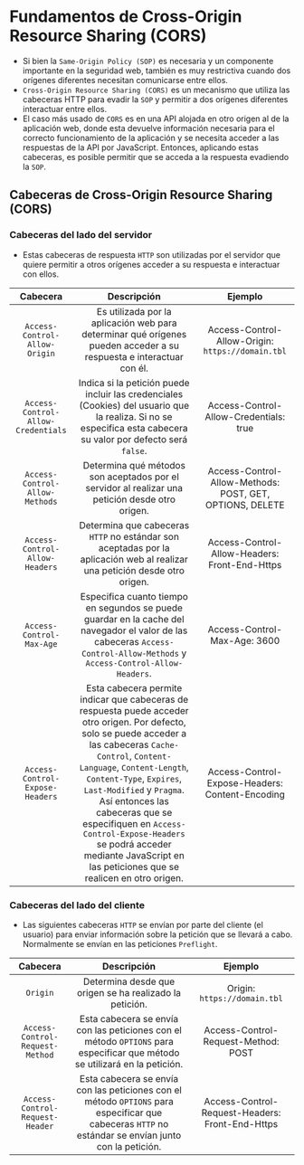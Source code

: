 # Fundamentos de Cross-Origin Resource Sharing (CORS)

* Si bien la `Same-Origin Policy (SOP)` es necesaria y un componente importante en la seguridad web, también es muy restrictiva cuando dos orígenes diferentes necesitan comunicarse entre ellos.
* `Cross-Origin Resource Sharing (CORS)` es un mecanismo que utiliza las cabeceras HTTP para evadir la `SOP` y permitir a dos orígenes diferentes interactuar entre ellos.
* El caso más usado de `CORS` es en una API alojada en otro origen al de la aplicación web, donde esta devuelve información necesaria para el correcto funcionamiento de la aplicación y se necesita acceder a las respuestas de la API por JavaScript. Entonces, aplicando estas cabeceras, es posible permitir que se acceda a la respuesta evadiendo la `SOP`.

## Cabeceras de Cross-Origin Resource Sharing (CORS)

### Cabeceras del lado del servidor

* Estas cabeceras de respuesta `HTTP` son utilizadas por el servidor que quiere permitir a otros orígenes acceder a su respuesta e interactuar con ellos.

|Cabecera|Descripción|Ejemplo|
|:--:|:--:|:--:|
|`Access-Control-Allow-Origin`|Es utilizada por la aplicación web para determinar qué orígenes pueden acceder a su respuesta e interactuar con él.|Access-Control-Allow-Origin: `https://domain.tbl`|
|`Access-Control-Allow-Credentials`|Indica si la petición puede incluir las credenciales (Cookies) del usuario que la realiza. Si no se especifica esta cabecera su valor por defecto será `false`.|Access-Control-Allow-Credentials: true|
|`Access-Control-Allow-Methods`|Determina qué métodos son aceptados por el servidor al realizar una petición desde otro origen.|Access-Control-Allow-Methods: POST, GET, OPTIONS, DELETE|
|`Access-Control-Allow-Headers`|Determina que cabeceras `HTTP` no estándar son aceptadas por la aplicación web al realizar una petición desde otro origen.|Access-Control-Allow-Headers: Front-End-Https|
|`Access-Control-Max-Age`|Especifica cuanto tiempo en segundos se puede guardar en la cache del navegador el valor de las cabeceras `Access-Control-Allow-Methods` y `Access-Control-Allow-Headers`.|Access-Control-Max-Age: 3600|
|`Access-Control-Expose-Headers`|Esta cabecera permite indicar que cabeceras de respuesta puede acceder otro origen. Por defecto, solo se puede acceder a las cabeceras `Cache-Control`, `Content-Language`, `Content-Length`, `Content-Type`, `Expires`, `Last-Modified` y `Pragma`. Así entonces las cabeceras que se especifiquen en `Access-Control-Expose-Headers` se podrá acceder mediante JavaScript en las peticiones que se realicen en otro origen.|Access-Control-Expose-Headers: Content-Encoding|

### Cabeceras del lado del cliente

* Las siguientes cabeceras `HTTP` se envían por parte del cliente (el usuario) para enviar información sobre la petición que se llevará a cabo. Normalmente se envían en las peticiones `Preflight`.

|Cabecera|Descripción|Ejemplo|
|:--:|:--:|:--:|
|`Origin`|Determina desde que origen se ha realizado la petición.|Origin: `https://domain.tbl`|
|`Access-Control-Request-Method`|Esta cabecera se envía con las peticiones con el método `OPTIONS` para especificar que método se utilizará en la petición.|Access-Control-Request-Method: POST|
|`Access-Control-Request-Header`|Esta cabecera se envía con las peticiones con el método `OPTIONS` para especificar que cabeceras `HTTP` no estándar se envían junto con la petición.|Access-Control-Request-Headers: Front-End-Https|
